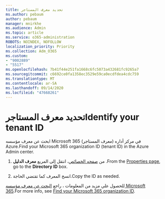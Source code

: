 ```yaml
---
title: تحديد معرف المستاجر
ms.author: pebaum
author: pebaum
manager: mnirkhe
ms.audience: Admin
ms.topic: article
ms.service: o365-administration
ROBOTS: NOINDEX, NOFOLLOW
localization_priority: Priority
ms.collection: Adm_O365
ms.custom:
- "9002889"
- "5517"
ms.openlocfilehash: 7b41f44e251fa1668c6fc5073a432681fc9265a7
ms.sourcegitcommit: c6692ce0fa1358ec3529e59ca0ecdfdea4cdc759
ms.translationtype: MT
ms.contentlocale: ar-SA
ms.lasthandoff: 09/14/2020
ms.locfileid: "47668261"
---
```

# <a name="identify-your-tenant-id"></a><span data-ttu-id="7eeed-102">تحديد معرف المستاجر</span><span class="sxs-lookup"><span data-stu-id="7eeed-102">Identify your tenant ID</span></span>

<span data-ttu-id="7eeed-103">ابحث عن معرف مؤسسه Microsoft 365 (معرف المستاجر) في مركز أداره Azure.</span><span class="sxs-lookup"><span data-stu-id="7eeed-103">Find your Microsoft 365 organization ID (tenant ID) in the Azure Admin center.</span></span>

1. <span data-ttu-id="7eeed-104">من [صفحه الخصائص](https://aka.ms/AzurePropertiesPage)، انتقل إلى المربع **معرف الدليل** .</span><span class="sxs-lookup"><span data-stu-id="7eeed-104">From the [Properties page](https://aka.ms/AzurePropertiesPage), go to the **Directory ID** box.</span></span>

2. <span data-ttu-id="7eeed-105">انسخ المعرف كما تقتضي الحاجة.</span><span class="sxs-lookup"><span data-stu-id="7eeed-105">Copy the ID as needed.</span></span>

<span data-ttu-id="7eeed-106">للحصول علي مزيد من المعلومات ، راجع [البحث عن معرف مؤسسه Microsoft 365](https://docs.microsoft.com/onedrive/find-your-office-365-tenant-id).</span><span class="sxs-lookup"><span data-stu-id="7eeed-106">For more info, see [Find your Microsoft 365 organization ID](https://docs.microsoft.com/onedrive/find-your-office-365-tenant-id).</span></span>
